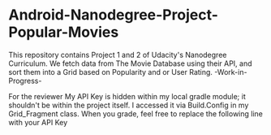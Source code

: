 # Android-Nanodegree-Project-Popular-Movies
This repository contains Project 1 and 2 of Udacity's Nanodegree Curriculum. We fetch data from The Movie Database using their API, and sort them into a Grid based on Popularity and or User Rating. -Work-in-Progress-

For the reviewer
My API Key is hidden within my local gradle module; it shouldn't be within the project itself. I accessed it via Build.Config in my Grid_Fragment class.
When you grade, feel free to replace the following line with your API Key

